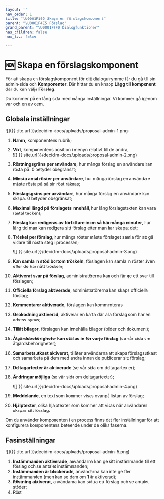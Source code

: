 ```yaml
---
layout: ''
nav_order: 1
title: "\U0001F195 Skapa en förslagskomponent"
parent: "\U0001F4E5 Förslag"
grand_parent: "\U0001F9F0 Dialogfunktioner"
has_children: false
has_toc: false

---
```

# 🆕 Skapa en förslagskomponent

För att skapa en förslagskomponent för ditt dialogutrymme får du gå till sin admin-sida och **Komponenter**. Där hittar du en knapp **Lägg till komponent** där du kan välja **Förslag**.

Du kommer på en lång sida med många inställningar. Vi kommer gå igenom var och en av dem.

## Globala inställningar

![]({{ site.url }}/decidim-docs/uploads/proposal-admin-1.png)

 1. **Namn**, komponentens rubrik;
 2. **Vikt**, komponentens position i menyn relativt till de andra;  
    ![]({{ site.url }}/decidim-docs/uploads/proposal-admin-2.png)
 3. **Röstningsgräns per användare**, hur många förslag en användare kan rösta på. 0 betyder obegränsat;
 4. **Minsta antal röster per användare**, hur många förslag en användare måste rösta på så sin röst räknas;
 5. **Förslagsgräns per användare**, hur många förslag en användare kan skapa. 0 betyder obegränsat;
 6. **Maximal längd på förslagets innehåll**, hur lång förslagstexten kan vara (antal tecken);
 7. **Förslag kan redigeras av författare inom så här många minuter**, hur lång tid man kan redigera sitt förslag efter man har skapat det;
 8. **Tröskel per förslag**, hur många röster måste förslaget samla för att gå vidare till nästa steg i processen;

    ![]({{ site.url }}/decidim-docs/uploads/proposal-admin-3.png)
 9. **Kan samla in stöd bortom tröskeln**, förslagen kan samla in röster även efter de har nått tröskeln;
10. **Aktiverat svar på förslag**, administratörerna kan och får ge ett svar till förslagen;
11. **Officiella förslag aktiverade**, administratörerna kan skapa officiella förslag;
12. **Kommentarer aktiverade**, förslagen kan kommenteras
13. **Geokodning aktiverad**, aktiverar en karta där alla förslag som har en adress synas;
14. **Tillåt bilagor**, förslagen kan innehålla bilagor (bilder och dokument);
15. **Åtgärdsbehörigheter kan ställas in för varje förslag** (se vår sida om åtgärdsbehörigheter);
16. **Samarbetsutkast aktiverat**, tillåter användarna att skapa förslagsutkast och samarbeta på dem med andra innan de publicerar sitt förslag;
17. **Deltagartexter är aktiverade** (se vår sida om deltagartexter);
18. **Ändringar möjliga** (se vår sida om deltagartexter);

    ![]({{ site.url }}/decidim-docs/uploads/proposal-admin-4.png)
19. **Meddelande**, en text som kommer visas ovanpå listan av förslag;
20. **Hjälptexter**, olika hjälptexter som kommer att visas när användaren skapar sitt förslag.

Om du använder komponenten i en process finns det fler inställningar för att konfigurera komponentens beteende under de olika faserna.

## Fasinställningar

![]({{ site.url }}/decidim-docs/uploads/proposal-admin-5.png)

1. **Instämmanden aktiverade**, användarna kan ge sitt instämmande till ett förslag och se antalet instämmanden;
2. **Instämmanden är blockerade**, användarna kan inte ge fler instämmanden (men kan se dem om **1** är aktiverad);
3. **Röstning aktiverat**, användarna kan stötta ett förslag och se antalet stöder;
4. Röst